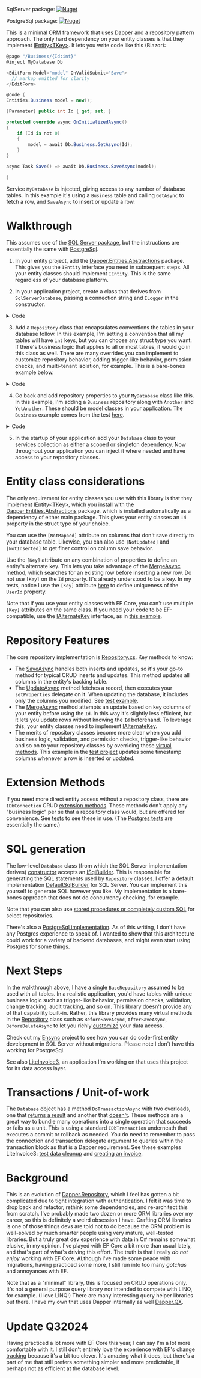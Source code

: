SqlServer package:
[![Nuget](https://img.shields.io/nuget/v/Dapper.Entities.SqlServer)](https://www.nuget.org/packages/Dapper.Entities.SqlServer/)

PostgreSql package:
[![Nuget](https://img.shields.io/nuget/v/Dapper.Entities.PostgreSql)](https://www.nuget.org/packages/Dapper.Entities.PostgreSql/)

This is a minimal ORM framework that uses Dapper and a repository pattern approach. The only hard dependency on your entity classes is that they implement [IEntity\<TKey\>](https://github.com/adamfoneil/Dapper.Entities/blob/master/Dapper.Entities.Abstractions/Interfaces/IEntity.cs). It lets you write code like this (Blazor):

```csharp
@page "/Business/{Id:int}"
@inject MyDatabase Db

<EditForm Model="model" OnValidSubmit="Save">
  // markup omitted for clarity
</EditForm>

@code {
Entities.Business model = new();

[Parameter] public int Id { get; set; }

protected override async OnInitializedAsync()
{
    if (Id is not 0)
    {
        model = await Db.Business.GetAsync(Id);
    }
}

async Task Save() => await Db.Business.SaveAsync(model);

}
```

Service `MyDatabase` is injected, giving access to any number of database tables. In this example it's using a `Business` table and calling `GetAsync` to fetch a row, and `SaveAsync` to insert or update a row.

# Walkthrough
This assumes use of the [SQL Server package](https://www.nuget.org/packages/Dapper.Entities.SqlServer), but the instructions are essentially the same with [PostgreSql](https://www.nuget.org/packages/Dapper.Entities.PostgreSql).

1. In your entity project, add the [Dapper.Entities.Abstractions](https://www.nuget.org/packages/Dapper.Entities.Abstractions) package. This gives you the `IEntity` interface you need in subsequent steps. All your entity classes should implement `IEntity`. This is the same regardless of your database platform.

2. In your application project, create a class that derives from `SqlServerDatabase`, passing a connection string and `ILogger` in the constructor.

<details>
  <summary>Code</summary>

```csharp
public class MyDatabase : SqlServerDatabase
{
    public MyDatabase(string connectionString, ILogger<MyDatabase> logger) : base(connectionString, logger)
    {
    }

    // todo: add Repository properties for the tables in your database
}
```
</details>

3. Add a `Repository` class that encapsulates conventions the tables in your database follow. In this example, I'm setting a convention that all my tables will have `int` keys, but you can choose any struct type you want. If there's business logic that applies to all or most tables, it would go in this class as well. There are many overrides you can implement to customize repository behavior, adding trigger-like behavior, permission checks, and multi-tenant isolation, for example. This is a bare-bones example below.
 
<details>
  <summary>Code</summary>

```csharp
public class BaseRepository<TEntity> : Repository<MyDatabase, TEntity, int> where TEntity : IEntity<int>
{
    public BaseRepository(MyDatabase database) : base(database)
    {            
    }
}
```
</details>

4. Go back and add repository properties to your `MyDatabase` class like this. In this example, I'm adding a `Business` repository along with `Another` and `YetAnother`. These should be model classes in your application. The `Business` example comes from the test [here](https://github.com/adamfoneil/Dapper.Entities/blob/master/Testing.Common/Data/Entities/Business.cs).

<details>
  <summary>Code</summary>

```csharp
public class MyDatabase : SqlServerDatabase
{
    public MyDatabase(string connectionString, ILogger<MyDatabase> logger) : base(connectionString, logger)
    {
    }

    // todo: add Repository properties for the tables in your database
    public BaseRepository<Business> Business => new(this);
    public BaseRepository<AnotherTable> Another => new(this);
    public BaseRepository<YetAnotherTable> YetAnother => new(this);
}
```
</details>

5. In the startup of your application add your `Database` class to your services collection as either a scoped or singleton dependency. Now throughout your application you can inject it where needed and have access to your repository classes.

# Entity class considerations
The only requirement for entity classes you use with this library is that they implement [IEntity\<TKey\>](https://github.com/adamfoneil/Dapper.Entities/blob/master/Dapper.Entities.Abstractions/Interfaces/IEntity.cs), which you install with the [Dapper.Entities.Abstractions](https://www.nuget.org/packages/Dapper.Entities.Abstractions) package, which is installed automatically as a dependency of either main package. This gives your entity classes an `Id` property in the struct type of your choice.

You can use the `[NotMapped]` attribute on columns that don't save directly to your database table. Likewise, you can also use `[NotUpdated]` and `[NotInserted]` to get finer control on column save behavior.

Use the `[Key]` attribute on any combination of properties to define an entity's alternate key. This lets you take advantage of the [MergeAsync](https://github.com/adamfoneil/Dapper.Entities/blob/master/Dapper.Entities/Repository.cs#L143) method, which searches for an existing row before inserting a new row. Do not use `[Key]` on the `Id` property. It's already understood to be a key. In my tests, notice I use the `[Key]` attribute [here](https://github.com/adamfoneil/Dapper.Entities/blob/master/Testing.Common/Data/Entities/Business.cs#L8-L9) to define uniqueness of the `UserId` property.

Note that if you use your entity classes with EF Core, you can't use multiple `[Key]` attributes on the same class. If you need your code to be EF-compatible, use the [IAlternateKey](https://github.com/adamfoneil/Dapper.Entities/blob/master/Dapper.Entities.Abstractions/Interfaces/IAlternateKey.cs) interface, as in [this example](https://github.com/adamfoneil/Dapper.Entities/blob/master/Testing.Common/Models/CompositeKeyEntity.cs#L19).

# Repository Features
The core repository implementation is [Repository.cs](https://github.com/adamfoneil/Dapper.Entities/blob/master/Dapper.Entities/Repository.cs). Key methods to know:
- The [SaveAsync](https://github.com/adamfoneil/Dapper.Entities/blob/master/Dapper.Entities/Repository.cs#L145) handles both inserts and updates, so it's your go-to method for typical CRUD inserts and updates. This method updates all columns in the entity's backing table.
- The [UpdateAsync](https://github.com/adamfoneil/Dapper.Entities/blob/master/Dapper.Entities/Repository.cs#L205) method fetches a record, then executes your `setProperties` delegate on it. When updating the database, it includes only the columns you modified. See [test example](https://github.com/adamfoneil/Dapper.Entities/blob/master/Testing.SqlServer/Integration.cs#L35).
- The [MergeAsync](https://github.com/adamfoneil/Dapper.Entities/blob/master/Dapper.Entities/Repository.cs#L166) method attempts an update based on key columns of your entity before using the `Id`. In this way it's slightly less efficient, but it lets you update rows without knowing the `Id` beforehand. To leverage this, your entity classes need to implement [IAlternateKey](https://github.com/adamfoneil/Dapper.Entities/blob/master/Dapper.Entities.Abstractions/Interfaces/IAlternateKey.cs).
- The merits of repository classes become more clear when you add business logic, validation, and permission checks, trigger-like behavior and so on to your repository classes by overriding these [virtual methods](https://github.com/adamfoneil/Dapper.Entities/blob/master/Dapper.Entities/Repository.cs#L252-L266). This example in the [test project](https://github.com/adamfoneil/Dapper.Entities/blob/master/Testing.SqlServer/BaseRepository.cs) updates some timestamp columns whenever a row is inserted or updated.

# Extension Methods
If you need more direct entity access without a repository class, there are `IDbConnection` CRUD [extension methods](https://github.com/adamfoneil/Dapper.Entities/blob/master/Dapper.Entities/Extensions/CrudExtensions.cs). These methods don't apply any "business logic" per se that a repository class would, but are offered for convenience. See [tests](https://github.com/adamfoneil/Dapper.Entities/blob/master/Testing.SqlServer/Crud.cs) to see these in use. (The [Postgres tests](https://github.com/adamfoneil/Dapper.Entities/blob/master/Testing.PostgreSql/Crud.cs) are essentially the same.)

# SQL generation
The low-level `Database` class (from which the SQL Server implementation derives) [constructor](https://github.com/adamfoneil/Dapper.Entities/blob/master/Dapper.Entities/Database.cs#L7) accepts an [ISqlBuilder](https://github.com/adamfoneil/Dapper.Entities/blob/master/Dapper.Entities.Abstractions/Interfaces/ISqlBuilder.cs). This is responsible for generating the SQL statements used by `Repository` classes. I offer a default implementation [DefaultSqlBuilder](https://github.com/adamfoneil/Dapper.Entities/blob/master/Dapper.Entities.SqlServer/DefaultSqlBuilder.cs) for SQL Server. You can implement this yourself to generate SQL however you like. My implementation is a bare-bones approach that does not do concurrency checking, for example.

Note that you can also use [stored procedures or completely custom SQL](https://github.com/adamfoneil/Dapper.Entities/blob/master/Dapper.Entities/Repository.cs#L31-L39) for select repositories.

There's also a [PostgreSql implementation](https://github.com/adamfoneil/Dapper.Entities/blob/master/Dapper.Entities.PostgreSql/DefaultSqlBuilder.cs). As of this writing, I don't have any Postgres experience to speak of. I wanted to show that this architecture could work for a variety of backend databases, and might even start using Postgres for some things.

# Next Steps
In the walkthrough above, I have a single `BaseRepository` assumed to be used with all tables. In a realistic application, you'd have tables with unique business logic such as trigger-like behavior, permission checks, validation, change tracking, audit tracking, and so on. This library doesn't provide any of that capability built-in. Rather, this library provides many virtual methods in the [Repository](https://github.com/adamfoneil/Dapper.Entities/blob/master/Dapper.Entities/Repository.cs) class such as `BeforeSaveAsync`, `AfterSaveAsync`, `BeforeDeleteAsync` to let you richly [customize](https://github.com/adamfoneil/Dapper.Entities/blob/master/Dapper.Entities/Repository.cs#L219-L233) your data access.

Check out my [Ensync](https://github.com/adamfoneil/Ensync) project to see how you can do code-first entity development in SQL Server without migrations. Please note I don't have this working for PostgreSql.

See also [LiteInvoice3](https://github.com/adamfoneil/LiteInvoice3), an application I'm working on that uses this project for its data access layer.

# Transactions / Unit-of-work
The `Database` object has a method `DoTransactionAsync` with two overloads, one that [returns a result](https://github.com/adamfoneil/Dapper.Entities/blob/master/Dapper.Entities/Database.cs#L35) and another that [doesn't](https://github.com/adamfoneil/Dapper.Entities/blob/master/Dapper.Entities/Database.cs#L17). These methods are a great way to bundle many operations into a single operation that succeeds or fails as a unit. This is using a standard `IDbTransaction` underneath that executes a commit or rollback as needed. You do need to remember to pass the connection and transaction delegate argument to queries within the transaction block as that is a Dapper requirement. See these examples LiteInvoice3: [test data cleanup](https://github.com/adamfoneil/LiteInvoice3/blob/master/Tests/DapperEntityTests.cs#L78) and [creating an invoice](https://github.com/adamfoneil/LiteInvoice3/blob/master/LiteInvoice.Server/Repositories/InvoiceRepository.cs#L22).

# Background
This is an evolution of [Dapper.Repository](https://github.com/adamfoneil/Dapper.Repository), which I feel has gotten a bit complicated due to tight integration with authentication. I felt it was time to drop back and refactor, rethink some dependencies, and re-architect this from scratch. I've probably made two dozen or more ORM libraries over my career, so this is definitely a weird obsession I have. Crafting ORM libraries is one of those things devs are told not to do because the ORM problem is well-solved by much smarter people using very mature, well-tested libraries. But a truly great dev experience with data in C# remains somewhat elusive, in my opinion. I've played with EF Core a bit more than usual lately, and that's part of what's driving this effort. The truth is that I really *do not enjoy* working with EF Core. ALthough I've made some peace with migrations, having practiced some more, I still run into too many *gotchas* and annoyances with EF.

Note that as a "minimal" library, this is focused on CRUD operations only. It's not a general purpose query library nor intended to compete with LINQ, for example. (I love LINQ!) There are many interesting query helper libraries out there. I have my own that uses Dapper internally as well [Dapper.QX](https://github.com/adamfoneil/Dapper.QX).

# Update Q32024
Having practiced a lot more with EF Core this year, I can say I'm a lot more comfortable with it. I still don't entirely love the experience with EF's [change tracking](https://learn.microsoft.com/en-us/ef/core/change-tracking/) because it's a bit too clever. It's amazing what it does, but there's a part of me that still prefers something simpler and more predictable, if perhaps not as efficient at the database level.
